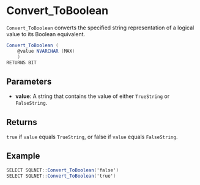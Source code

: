 # Convert_ToBoolean

`Convert_ToBoolean` converts the specified string representation of a logical value to its Boolean equivalent.
```csharp
Convert_ToBoolean (
	@value NVARCHAR (MAX)
	)
RETURNS BIT
```

## Parameters

  - **value**: A string that contains the value of either `TrueString` or `FalseString`.

## Returns

`true` if `value` equals `TrueString`, or false if `value` equals `FalseString`.

## Example

```csharp
SELECT SQLNET::Convert_ToBoolean('false')
SELECT SQLNET::Convert_ToBoolean('true')
```

